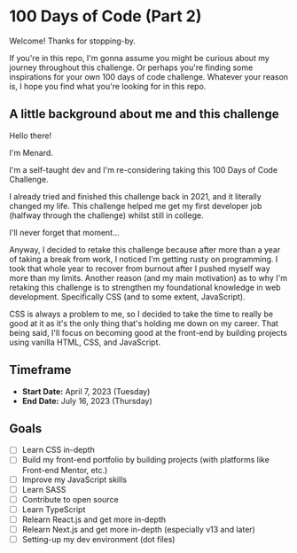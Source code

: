 # 100 Days of Code (Part 2)

Welcome! Thanks for stopping-by.

If you're in this repo, I'm gonna assume you might be curious about my journey throughout this challenge. Or perhaps you're finding some inspirations for your own 100 days of code challenge. Whatever your reason is, I hope you find what you're looking for in this repo.

## A little background about me and this challenge

Hello there!

I'm Menard.

I'm a self-taught dev and I'm re-considering taking this 100 Days of Code Challenge.

I already tried and finished this challenge back in 2021, and it literally changed my life. This challenge helped me get my first developer job (halfway through the challenge) whilst still in college.

I'll never forget that moment...

Anyway, I decided to retake this challenge because after more than a year of taking a break from work, I noticed I'm getting rusty on programming. I took that whole year to recover from burnout after I pushed myself way more than my limits. Another reason (and my main motivation) as to why I'm retaking this challenge is to strengthen my foundational knowledge in web development. Specifically CSS (and to some extent, JavaScript).

CSS is always a problem to me, so I decided to take the time to really be good at it as it's the only thing that's holding me down on my career. That being said, I'll focus on becoming good at the front-end by building projects using vanilla HTML, CSS, and JavaScript.

## Timeframe

- **Start Date:** April 7, 2023 (Tuesday)
- **End Date:** July 16, 2023 (Thursday)

## Goals

- [ ] Learn CSS in-depth
- [ ] Build my front-end portfolio by building projects (with platforms like Front-end Mentor, etc.)
- [ ] Improve my JavaScript skills
- [ ] Learn SASS
- [ ] Contribute to open source
- [ ] Learn TypeScript
- [ ] Relearn React.js and get more in-depth
- [ ] Relearn Next.js and get more in-depth (especially v13 and later)
- [ ] Setting-up my dev environment (dot files)
